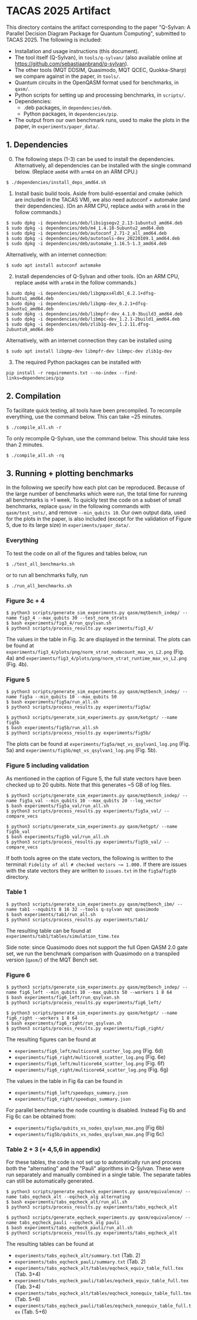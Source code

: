 # TACAS 2025 Artifact

This directory contains the artifact corresponding to the paper "Q-Sylvan: A Parallel Decision Diagram Package for Quantum Computing", submitted to TACAS 2025. The following is included:
* Installation and usage instructions (this document).
* The tool itself (Q-Sylvan), in `tools/q-sylvan/` (also available online at https://github.com/sebastiaanbrand/q-sylvan).
* The other tools (MQT DDSIM, Quasimodo, MQT QCEC, Quokka-Sharp) we compare against in the paper, in `tools/`.
* Quantum circuits in the OpenQASM format used for benchmarks, in `qasm/`.
* Python scripts for setting up and processing benchmarks, in `scripts/`.
* Dependencies:
    * .deb packages, in `dependencies/deb`.
    * Python packages, in `dependencies/pip`.
* The output from our own benchmark runs, used to make the plots in the paper, in `experiments/paper_data/`.



## 1. Dependencies

0. The following steps (1-3) can be used to install the dependencies. Alternatively, all dependencies can be installed with the single command below. (Replace `amd64` with `arm64` on an ARM CPU.)
```shell
$ ./dependencies/install_deps_amd64.sh
```


1. Install basic build tools. Aside from build-essential and cmake (which are included in the TACAS VM), we also need autoconf + automake (and their dependencies). (On an ARM CPU, replace `amd64` with `arm64` in the follow commands.)
```shell
$ sudo dpkg -i dependencies/deb/libsigsegv2_2.13-1ubuntu3_amd64.deb
$ sudo dpkg -i dependencies/deb/m4_1.4.18-5ubuntu2_amd64.deb
$ sudo dpkg -i dependencies/deb/autoconf_2.71-2_all_amd64.deb
$ sudo dpkg -i dependencies/deb/autotools-dev_20220109.1_amd64.deb
$ sudo dpkg -i dependencies/deb/automake_1.16.5-1.3_amd64.deb
```
Alternatively, with an internet connection:
```shell
$ sudo apt install autoconf automake
```

2. Install dependencies of Q-Sylvan and other tools. (On an ARM CPU, replace `amd64` with `arm64` in the follow commands.)
```shell
$ sudo dpkg -i dependencies/deb/libgmpxx4ldbl_6.2.1+dfsg-3ubuntu1_amd64.deb
$ sudo dpkg -i dependencies/deb/libgmp-dev_6.2.1+dfsg-3ubuntu1_amd64.deb
$ sudo dpkg -i dependencies/deb/libmpfr-dev_4.1.0-3build3_amd64.deb
$ sudo dpkg -i dependencies/deb/libmpc-dev_1.2.1-2build1_amd64.deb
$ sudo dpkg -i dependencies/deb/zlib1g-dev_1.2.11.dfsg-2ubuntu9_amd64.deb
```
Alternatively, with an internet connection they can be installed using
```shell
$ sudo apt install libgmp-dev libmpfr-dev libmpc-dev zlib1g-dev
```

3. The required Python packages can be installed with
```shell
pip install -r requirements.txt --no-index --find-links=dependencies/pip
```

## 2. Compilation

To facilitate quick testing, all tools have been precompiled. To recompile everything, use the command below. This can take ~25 minutes.
```shell
$ ./compile_all.sh -r
```
To only recompile Q-Sylvan, use the command below. This should take less than 2 minutes.
```shell
$ ./compile_all.sh -rq
```



## 3. Running + plotting benchmarks

In the following we specify how each plot can be reproduced. 
Because of the large number of benchmarks which were run, the total time for running all benchmarks is >1 week. 
To quickly test the code on a subset of small benchmarks, replace `qasm/` in the following commands with `qasm/test_sets/`, and remove `--min_qubits 10`.
Our own output data, used for the plots in the paper, is also included (except for the validation of Figure 5, due to its large size) in `experiments/paper_data/`.

### Everything
To test the code on all of the figures and tables below, run
```shell
$ ./test_all_benchmarks.sh
```
or to run all benchmarks fully, run
```shell
$ ./run_all_benchmarks.sh
```


### Figure 3c + 4
```shell
$ python3 scripts/generate_sim_experiments.py qasm/mqtbench_indep/ --name fig3_4 --max_qubits 30 --test_norm_strats
$ bash experiments/fig3_4/run_qsylvan.sh
$ python3 scripts/process_results.py experiments/fig3_4/
```
The values in the table in Fig. 3c are displayed in the terminal. The plots can be found at `experiments/fig3_4/plots/png/norm_strat_nodecount_max_vs_L2.png` (Fig. 4a) and `experiments/fig3_4/plots/png/norm_strat_runtime_max_vs_L2.png` (Fig. 4b).



### Figure 5
```shell
$ python3 scripts/generate_sim_experiments.py qasm/mqtbench_indep/ --name fig5a --min_qubits 10 --max_qubits 50
$ bash experiments/fig5a/run_all.sh
$ python3 scripts/process_results.py experiments/fig5a/

$ python3 scripts/generate_sim_experiments.py qasm/ketgpt/ --name fig5b
$ bash experiments/fig5b/run_all.sh
$ python3 scripts/process_results.py experiments/fig5b/
```
The plots can be found at `experiments/fig5a/mqt_vs_qsylvan1_log.png` (Fig. 5a) and `experiments/fig5b/mqt_vs_qsylvan1_log.png` (Fig. 5b).



### Figure 5 including validation
As mentioned in the caption of Figure 5, the full state vectors have been checked up to 20 qubits. Note that this generates ~5 GB of log files.
```shell
$ python3 scripts/generate_sim_experiments.py qasm/mqtbench_indep/ --name fig5a_val --min_qubits 10 --max_qubits 20 --log_vector
$ bash experiments/fig5a_val/run_all.sh
$ python3 scripts/process_results.py experiments/fig5a_val/ --compare_vecs

$ python3 scripts/generate_sim_experiments.py qasm/ketgpt/ --name fig5b_val
$ bash experiments/fig5b_val/run_all.sh
$ python3 scripts/process_results.py experiments/fig5b_val/ --compare_vecs
```
If both tools agree on the state vectors, the following is written to the terminal: `Fidelity of all # checked vectors ~= 1.000.` If there are issues with the state vectors they are written to `issues.txt` in the `fig5a`/`fig5b` directory.



### Table 1
```shell
$ python3 scripts/generate_sim_experiments.py qasm/mqtbench_ibm/ --name tab1 --nqubits 8 16 32 --tools q-sylvan mqt quasimodo
$ bash experiments/tab1/run_all.sh
$ python3 scripts/process_results.py experiments/tab1/
```
The resulting table can be found at `experiments/tab1/tables/simulation_time.tex`

Side note: since Quasimodo does not support the full Open QASM 2.0 gate set, we run the benchmark comparison with Quasimodo on a transpiled version (`qasm/`) of the MQT Bench set.


### Figure 6
```shell
$ python3 scripts/generate_sim_experiments.py qasm/mqtbench_indep/ --name fig6_left --min_qubits 10 --max_qubits 50 --workers 1 8 64
$ bash experiments/fig6_left/run_qsylvan.sh
$ python3 scripts/process_results.py experiments/fig6_left/

$ python3 scripts/generate_sim_experiments.py qasm/ketgpt/ --name fig6_right --workers 1 8 64
$ bash experiments/fig6_right/run_qsylvan.sh
$ python3 scripts/process_results.py experiments/fig6_right/
```
The resulting figures can be found at
* `experiments/fig6_left/multicore8_scatter_log.png` (Fig. 6d)
* `experiments/fig6_right/multicore8_scatter_log.png` (Fig. 6e)
* `experiments/fig6_left/multicore64_scatter_log.png` (Fig. 6f)
* `experiments/fig6_right/multicore64_scatter_log.png` (Fig. 6g)

The values in the table in Fig 6a can be found in
* `experiments/fig6_left/speedups_summary.json`
* `experiments/fig6_right/speedups_summary.json`

For parallel benchmarks the node counting is disabled. Instead Fig 6b and Fig 6c can be obtained from:
* `experiments/fig5a/qubits_vs_nodes_qsylvan_max.png` (Fig 6b)
* `experiments/fig5b/qubits_vs_nodes_qsylvan_max.png` (Fig 6c)



### Table 2 + 3 (+ 4,5,6 in appendix)
For these tables, the code is not set up to automatically run and process both the "alternating" and the "Pauli" algorithms in Q-Sylvan. These were run separately and manually combined in a single table. The separate tables can still be automatically generated.
```shell
$ python3 scripts/generate_eqcheck_experiments.py qasm/equivalence/ --name tabs_eqcheck_alt --eqcheck_alg alternating
$ bash experiments/tabs_eqcheck_alt/run_all.sh
$ python3 scripts/process_results.py experiments/tabs_eqcheck_alt

$ python3 scripts/generate_eqcheck_experiments.py qasm/equivalence/ --name tabs_eqcheck_pauli --eqcheck_alg pauli
$ bash experiments/tabs_eqcheck_pauli/run_all.sh
$ python3 scripts/process_results.py experiments/tabs_eqcheck_alt
```
The resulting tables can be found at
* `experiments/tabs_eqcheck_alt/summary.txt` (Tab. 2)
* `experiments/tabs_eqcheck_pauli/summary.txt` (Tab. 2)
* `experiments/tabs_eqcheck_alt/tables/eqcheck_equiv_table_full.tex` (Tab. 3+4)
* `experiments/tabs_eqcheck_pauli/tables/eqcheck_equiv_table_full.tex` (Tab. 3+4)
* `experiments/tabs_eqcheck_alt/tables/eqcheck_nonequiv_table_full.tex` (Tab. 5+6)
* `experiments/tabs_eqcheck_pauli/tables/eqcheck_nonequiv_table_full.tex` (Tab. 5+6)
